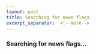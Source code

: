 ```yaml
---
layout: post
title: Searching for news flags
excerpt_separator:  <!--more-->
---
```


### Searching for news flags...

